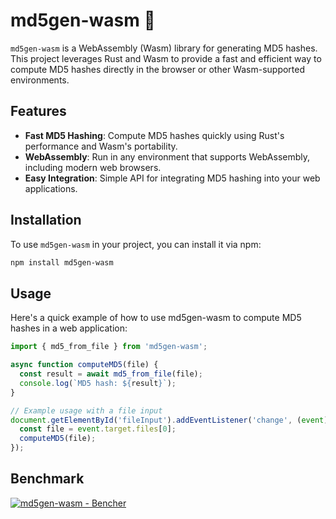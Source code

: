 # md5gen-wasm 🦀

`md5gen-wasm` is a WebAssembly (Wasm) library for generating MD5 hashes. This project leverages Rust and Wasm to provide a fast and efficient way to compute MD5 hashes directly in the browser or other Wasm-supported environments.

## Features

- **Fast MD5 Hashing**: Compute MD5 hashes quickly using Rust's performance and Wasm's portability.
- **WebAssembly**: Run in any environment that supports WebAssembly, including modern web browsers.
- **Easy Integration**: Simple API for integrating MD5 hashing into your web applications.

## Installation

To use `md5gen-wasm` in your project, you can install it via npm:

```sh
npm install md5gen-wasm
```

## Usage
Here's a quick example of how to use md5gen-wasm to compute MD5 hashes in a web application:

```js
import { md5_from_file } from 'md5gen-wasm';

async function computeMD5(file) {
  const result = await md5_from_file(file);
  console.log(`MD5 hash: ${result}`);
}

// Example usage with a file input
document.getElementById('fileInput').addEventListener('change', (event) => {
  const file = event.target.files[0];
  computeMD5(file);
});
```

## Benchmark
<a href="https://bencher.dev/perf/md5gen-wasm?key=true&reports_per_page=4&branches_per_page=8&testbeds_per_page=8&benchmarks_per_page=8&plots_per_page=8&reports_page=1&branches_page=1&testbeds_page=1&benchmarks_page=1&plots_page=1&report=61ebaffc-dd67-45e2-a33a-38805cb3154a&branches=666f4d69-6bf0-40e0-8650-36f1846fbd2a&heads=0c9312d4-0094-4c10-a565-6486b40df986&testbeds=07f21df8-5f71-4ea2-a330-6f992adaaca4&benchmarks=e1540e1d-c537-4efd-9fc7-12fc88fcd0f2%2C54c2efa0-b09f-4e86-b3bd-823ee0365afe%2C8b893af9-4e16-43d7-aadf-21521ab4af7e%2C68edef88-ab1f-4ae6-a71c-fbd124553a04&measures=a04eb8a7-c6bd-4fa5-825e-af7cdbdb9e21&start_time=1726363759000&end_time=1728955815000&lower_boundary=false&upper_boundary=false&clear=true"><img src="https://api.bencher.dev/v0/projects/md5gen-wasm/perf/img?branches=666f4d69-6bf0-40e0-8650-36f1846fbd2a&heads=0c9312d4-0094-4c10-a565-6486b40df986&testbeds=07f21df8-5f71-4ea2-a330-6f992adaaca4&benchmarks=e1540e1d-c537-4efd-9fc7-12fc88fcd0f2%2C54c2efa0-b09f-4e86-b3bd-823ee0365afe%2C8b893af9-4e16-43d7-aadf-21521ab4af7e%2C68edef88-ab1f-4ae6-a71c-fbd124553a04&measures=a04eb8a7-c6bd-4fa5-825e-af7cdbdb9e21&start_time=1726363759000&end_time=1728955815000" title="md5gen-wasm" alt="md5gen-wasm - Bencher" /></a>